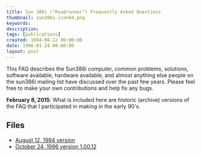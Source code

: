 ```yaml
---
title: Sun 386i ("Roadrunner") Frequently Asked Questions
thumbnail: sun386i-icon64.png
keywords:
description:
tags: [publications]
created: 1994-08-12 00:00:00
date: 1996-01-24 00:00:00
layout: post
---
```

This FAQ describes the Sun386i computer, common problems, solutions, software available, hardware available, and almost anything else people on the sun386i mailing list have discussed over the past few
years. Please feel free to make your own contributions and help fix any bugs.

**February 8, 2015**: What is included here are historic (archive) versions of the FAQ that I participated in
making in the early 90's.

## Files

* <a href="{{site.baseurl}}/files/sun386i-faq-19940812.txt">August 12, 1994 version</a>
* <a href="{{site.baseurl}}/files/sun386i-faq-19961024.txt">October 24, 1996 version 1.00.12</a>